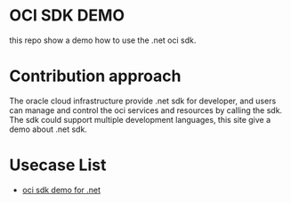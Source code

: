 # OCI SDK DEMO
this repo show a demo how to use the .net oci sdk.

# Contribution approach
The oracle cloud infrastructure provide .net sdk for developer, and users can manage and control the oci services and resources by calling the sdk. The sdk could support multiple development languages, this site give a demo about .net sdk.


# Usecase List


- [oci sdk demo for .net](./OCIDotnetSdkDemo)